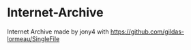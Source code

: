 # Internet-Archive
Internet Archive made by jony4 with https://github.com/gildas-lormeau/SingleFile
